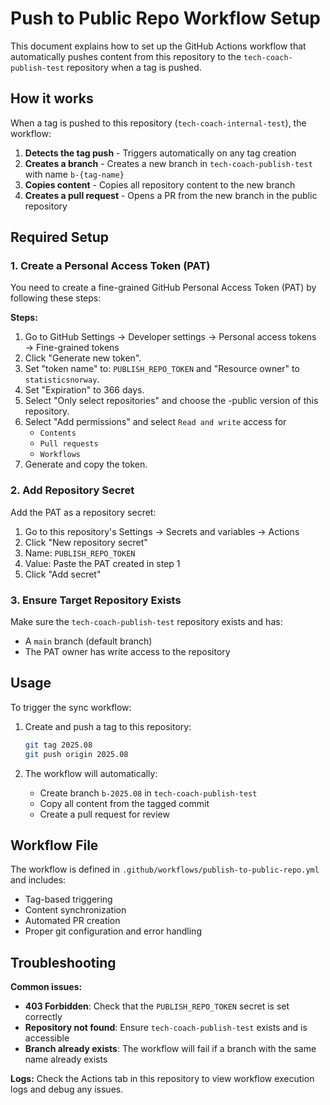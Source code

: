 # Push to Public Repo Workflow Setup

This document explains how to set up the GitHub Actions workflow that automatically pushes
content from this repository to the `tech-coach-publish-test` repository when a tag is pushed.

## How it works

When a tag is pushed to this repository (`tech-coach-internal-test`), the workflow:

1. **Detects the tag push** - Triggers automatically on any tag creation
2. **Creates a branch** - Creates a new branch in `tech-coach-publish-test` with name `b-{tag-name}`
3. **Copies content** - Copies all repository content to the new branch
4. **Creates a pull request** - Opens a PR from the new branch in the public repository

## Required Setup

### 1. Create a Personal Access Token (PAT)

You need to create a fine-grained GitHub Personal Access Token (PAT) by following these steps:

**Steps:**
1. Go to GitHub Settings → Developer settings → Personal access tokens → Fine-grained tokens
2. Click "Generate new token".
3. Set "token name" to: `PUBLISH_REPO_TOKEN` and "Resource owner" to `statisticsnorway`.
4. Set "Expiration" to 366 days.
5. Select "Only select repositories" and choose the -public version of this repository.
6. Select "Add permissions" and select `Read and write` access for
   - `Contents`
   - `Pull requests`
   - `Workflows`
7. Generate and copy the token.

### 2. Add Repository Secret

Add the PAT as a repository secret:
1. Go to this repository's Settings → Secrets and variables → Actions
2. Click "New repository secret"
3. Name: `PUBLISH_REPO_TOKEN`
4. Value: Paste the PAT created in step 1
5. Click "Add secret"

### 3. Ensure Target Repository Exists

Make sure the `tech-coach-publish-test` repository exists and has:
- A `main` branch (default branch)
- The PAT owner has write access to the repository

## Usage

To trigger the sync workflow:

1. Create and push a tag to this repository:
   ```bash
   git tag 2025.08
   git push origin 2025.08
   ```

2. The workflow will automatically:
   - Create branch `b-2025.08` in `tech-coach-publish-test`
   - Copy all content from the tagged commit
   - Create a pull request for review

## Workflow File

The workflow is defined in `.github/workflows/publish-to-public-repo.yml` and includes:
- Tag-based triggering
- Content synchronization
- Automated PR creation
- Proper git configuration and error handling

## Troubleshooting

**Common issues:**
- **403 Forbidden**: Check that the `PUBLISH_REPO_TOKEN` secret is set correctly
- **Repository not found**: Ensure `tech-coach-publish-test` exists and is accessible
- **Branch already exists**: The workflow will fail if a branch with the same name already exists

**Logs:**
Check the Actions tab in this repository to view workflow execution logs and debug any issues.
